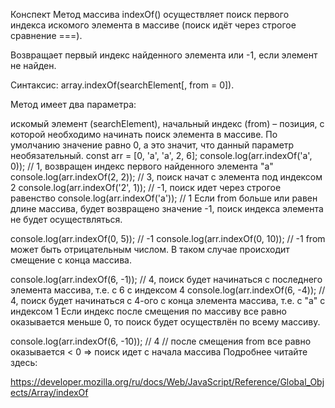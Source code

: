 Конспект
Метод массива indexOf() осуществляет поиск первого индекса искомого элемента в массиве (поиск идёт через строгое сравнение ===).

Возвращает первый индекс найденного элемента или -1, если элемент не найден.

Синтаксис: array.indexOf(searchElement[, from = 0]).

Метод имеет два параметра:

искомый элемент (searchElement),
начальный индекс (from) – позиция, с которой необходимо начинать поиск элемента в массиве. По умолчанию значение равно 0, а это значит, что данный параметр необязательный.
const arr = [0, 'a', 'a', 2, 6];
console.log(arr.indexOf('a', 0));  // 1, возвращен индекс первого найденного элемента "a"
console.log(arr.indexOf(2, 2));   // 3, поиск начат с элемента под индексом 2
console.log(arr.indexOf('2', 1)); // -1, поиск идет через строгое равенство 
console.log(arr.indexOf('a'));   // 1 
Если from больше или равен длине массива, будет возвращено значение -1, поиск индекса элемента не будет осуществляться.

console.log(arr.indexOf(0, 5));  // -1
console.log(arr.indexOf(0, 10)); // -1
from может быть отрицательным числом. В таком случае происходит смещение с конца массива.

console.log(arr.indexOf(6, -1)); // 4, поиск будет начинаться с последнего элемента массива, т.е. с 6 с индексом 4 
console.log(arr.indexOf(6, -4)); // 4, поиск будет начинаться с 4-ого с конца элемента массива, т.е. с "a" с индексом 1
Если индекс после смещения по массиву все равно оказывается меньше 0, то поиск будет осуществлён по всему массиву.

console.log(arr.indexOf(6, -10)); // 4 
// после смещения from все равно оказывается < 0 => поиск идет с начала массива 
Подробнее читайте здесь:

https://developer.mozilla.org/ru/docs/Web/JavaScript/Reference/Global_Objects/Array/indexOf

